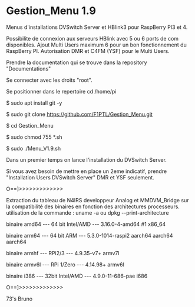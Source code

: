 # Gestion_Menu 1.9
Menus d'installations DVSwitch Server et HBlink3 pour RaspBerry PI3 et 4.

Possibilite de connexion aux serveurs HBlink avec 5 ou 6 ports de com disponibles.
Ajout Multi Users maximum 6 pour un bon fonctionnement du RaspBerry PI. Autorisation DMR et C4FM (YSF) pour le Multi Users.

Prendre la documentation qui se trouve dans la repository "Documentations"

Se connecter avec les droits "root".

Se positionner dans le repertoire cd /home/pi

$ sudo apt install git -y

$ sudo git clone https://github.com/F1PTL/Gestion_Menu.git

$ cd Gestion_Menu

$ sudo chmod 755 *.sh

$ sudo ./Menu_V1.9.sh

Dans un premier temps on lance l'installation du DVSwitch Server.

Si vous avez besoin de mettre en place un 2eme indicatif, prendre "Installation Users DVSwitch Server" DMR et YSF seulement.

O==]>>>>>>>>>>>>>

Extraction du tableau de N4IRS developpeur Analog et MMDVM_Bridge sur la compatibilité des binaires en fonction des architectures 
processeurs. utilisation de la commande : uname -a  ou  dpkg --print-architecture

binaire amd64 --- 64 bit Intel/AMD --- 3.16.0-4-amd64 #1 x86_64

binaire arm64 --- 64 bit ARM --- 5.3.0-1014-raspi2 aarch64 aarch64 aarch64

binaire armhf --- RPi2/3 --- 4.9.35-v7+ armv7l

binaire armv6l --- RPi 1/Zero --- 4.14.98+ armv6l

binaire i386 --- 32bit Intel/AMD --- 4.9.0-11-686-pae i686

O==]>>>>>>>>>>>>>

73's
Bruno
